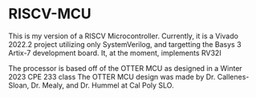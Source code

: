 # RISCV-MCU
This is my version of a RISCV Microcontroller.
Currently, it is a Vivado 2022.2 project utilizing only SystemVerilog, and targetting the Basys 3 Artix-7 development board.
It, at the moment, implements RV32I

The processor is based off of the OTTER MCU as designed in a Winter 2023 CPE 233 class
The OTTER MCU design was made by Dr. Callenes-Sloan, Dr. Mealy, and Dr. Hummel at Cal Poly SLO.

